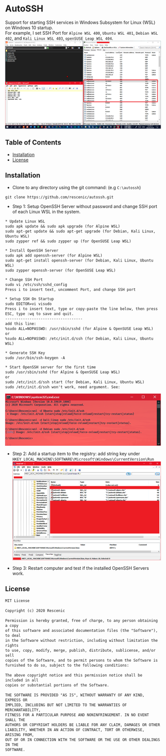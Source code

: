 # AutoSSH
Support for starting SSH services in Windows Subsystem for Linux (WSL) on Windows 10 startup. <br/>
For example, I set SSH Port for `Alpine WSL 400`, `Ubuntu WSL 401`, `Debian WSL 402`, and `Kali Linux WSL 403`, `openSUSE Leap WSL 404`.<br/>
![sshtest](docs/sshtest.png)

## Table of Contents

* [Installation](#installation)
* [License](#license)

## Installation

* Clone to any directory using the git command: (e.g `C:\autossh`)
``` shell
git clone https://github.com/rescenic/autossh.git
```
* Step 1: Setup OpenSSH Server without password and change SSH port of each Linux WSL in the system.
```update wsl
* Update Linux WSL
sudo apk update && sudo apk upgrade (for Alpine WSL)
sudo apt-get update && sudo apt-get upgrade (for Debian, Kali Linux, Ubuntu WSL)
sudo zypper ref && sudo zypper up (for OpenSUSE Leap WSL)
```

```install openssh-server
* Install OpenSSH Server
sudo apk add openssh-server (for Alpine WSL)
sudo apt-get install openssh-server (for Debian, Kali Linux, Ubuntu WSL)
sudo zypper openssh-server (for OpenSUSE Leap WSL)
```

```setup ssh port
* Change SSH Port
sudo vi /etc/ssh/sshd_config
Press i to insert text, uncomment Port, and change SSH port
```

```setup autorun
* Setup SSH On Startup
sudo EDITOR=vi visudo 
Press i to insert text, type or copy-paste the line below, then press ESC, type :wq to save and quit. 
-----------------------------------
add this line:
%sudo ALL=NOPASSWD: /usr/sbin/sshd (for Alpine & OpenSUSE Leap WSL)
or
%sudo ALL=NOPASSWD: /etc/init.d/ssh (for Debian, Kali Linux, Ubuntu WSL)
```

```sshkeys
* Generate SSH Key
sudo /usr/bin/ssh-keygen -A 
```

```openssh
* Start OpenSSH server for the first time
sudo /usr/sbin/sshd (for Alpine & OpenSUSE Leap WSL)
or
sudo /etc/init.d/ssh start (for Debian, Kali Linux, Ubuntu WSL)
sudo /etc/init.d/ssh won't work, need argument. See:
```
![sshcoms](docs/sshcoms.png)

* Step 2: Add a startup item to the registry: add string key under <br />
`HKEY_LOCAL_MACHINE\SOFTWARE\Microsoft\Windows\CurrentVersion\Run` <br />
![regcool](docs/regcool.png)

* Step 3: Restart computer and test if the installed OpenSSH Servers work.

## License
``` license
MIT License

Copyright (c) 2020 Rescenic

Permission is hereby granted, free of charge, to any person obtaining a copy
of this software and associated documentation files (the "Software"), to deal
in the Software without restriction, including without limitation the rights
to use, copy, modify, merge, publish, distribute, sublicense, and/or sell
copies of the Software, and to permit persons to whom the Software is
furnished to do so, subject to the following conditions:

The above copyright notice and this permission notice shall be included in all
copies or substantial portions of the Software.

THE SOFTWARE IS PROVIDED "AS IS", WITHOUT WARRANTY OF ANY KIND, EXPRESS OR
IMPLIED, INCLUDING BUT NOT LIMITED TO THE WARRANTIES OF MERCHANTABILITY,
FITNESS FOR A PARTICULAR PURPOSE AND NONINFRINGEMENT. IN NO EVENT SHALL THE
AUTHORS OR COPYRIGHT HOLDERS BE LIABLE FOR ANY CLAIM, DAMAGES OR OTHER
LIABILITY, WHETHER IN AN ACTION OF CONTRACT, TORT OR OTHERWISE, ARISING FROM,
OUT OF OR IN CONNECTION WITH THE SOFTWARE OR THE USE OR OTHER DEALINGS IN THE
SOFTWARE.
```
